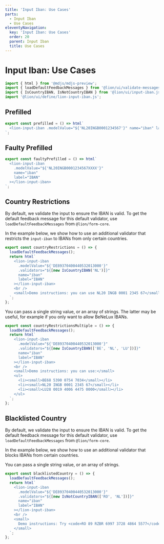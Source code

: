 ```yaml
---
title: 'Input Iban: Use Cases'
parts:
  - Input Iban
  - Use Cases
eleventyNavigation:
  key: 'Input Iban: Use Cases'
  order: 20
  parent: Input Iban
  title: Use Cases
---
```


# Input Iban: Use Cases

```js script
import { html } from '@mdjs/mdjs-preview';
import { loadDefaultFeedbackMessages } from '@lion/ui/validate-messages.js';
import { IsCountryIBAN, IsNotCountryIBAN } from '@lion/ui/input-iban.js';
import '@lion/ui/define/lion-input-iban.js';
```

## Prefilled

```js preview-story
export const prefilled = () => html`
  <lion-input-iban .modelValue="${'NL20INGB0001234567'}" name="iban" label="IBAN"></lion-input-iban>
`;
```

## Faulty Prefilled

```js preview-story
export const faultyPrefilled = () => html`
  <lion-input-iban
    .modelValue="${'NL20INGB0001234567XXXX'}"
    name="iban"
    label="IBAN"
  ></lion-input-iban>
`;
```

## Country Restrictions

By default, we validate the input to ensure the IBAN is valid.
To get the default feedback message for this default validator, use `loadDefaultFeedbackMessages` from `@lion/form-core`.

In the example below, we show how to use an additional validator that restricts the `input-iban` to IBANs from only certain countries.

```js preview-story
export const countryRestrictions = () => {
  loadDefaultFeedbackMessages();
  return html`
    <lion-input-iban
      .modelValue="${'DE89370400440532013000'}"
      .validators="${[new IsCountryIBAN('NL')]}"
      name="iban"
      label="IBAN"
    ></lion-input-iban>
    <br />
    <small>Demo instructions: you can use NL20 INGB 0001 2345 67</small>
  `;
};
```

You can pass a single string value, or an array of strings.
The latter may be useful, for example if you only want to allow BeNeLux IBANs.

```js preview-story
export const countryRestrictionsMultiple = () => {
  loadDefaultFeedbackMessages();
  return html`
    <lion-input-iban
      .modelValue="${'DE89370400440532013000'}"
      .validators="${[new IsCountryIBAN(['BE', 'NL', 'LU'])]}"
      name="iban"
      label="IBAN"
    ></lion-input-iban>
    <br />
    <small>Demo instructions: you can use:</small>
    <ul>
      <li><small>BE68 5390 0754 7034</small></li>
      <li><small>NL20 INGB 0001 2345 67</small></li>
      <li><small>LU28 0019 4006 4475 0000</small></li>
    </ul>
  `;
};
```

## Blacklisted Country

By default, we validate the input to ensure the IBAN is valid.
To get the default feedback message for this default validator, use `loadDefaultFeedbackMessages` from `@lion/form-core`.

In the example below, we show how to use an additional validator that blocks IBANs from certain countries.

You can pass a single string value, or an array of strings.

```js preview-story
export const blacklistedCountry = () => {
  loadDefaultFeedbackMessages();
  return html`
    <lion-input-iban
      .modelValue="${'DE89370400440532013000'}"
      .validators="${[new IsNotCountryIBAN(['RO', 'NL'])]}"
      name="iban"
      label="IBAN"
    ></lion-input-iban>
    <br />
    <small>
      Demo instructions: Try <code>RO 89 RZBR 6997 3728 4864 5577</code> and watch it fail
    </small>
  `;
};
```
